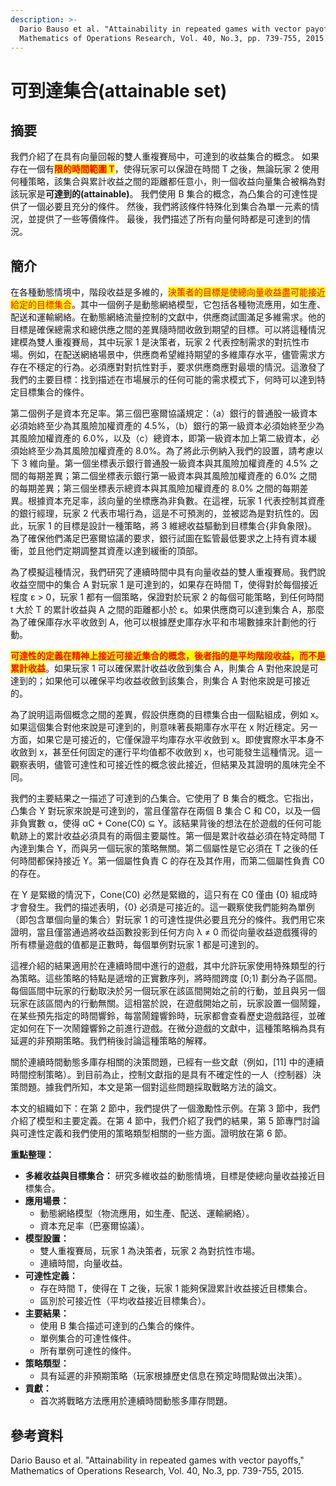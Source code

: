 ```yaml
---
description: >-
  Dario Bauso et al. "Attainability in repeated games with vector payoffs,"
  Mathematics of Operations Research, Vol. 40, No.3, pp. 739-755, 2015.
---
```


# 可到達集合(attainable set)

## 摘要

我們介紹了在具有向量回報的雙人重複賽局中，可達到的收益集合的概念。 如果存在一個有<mark style="color:red;">**限的時間範圍 T**</mark>，使得玩家可以保證在時間 T 之後，無論玩家 2 使用何種策略，該集合與累計收益之間的距離都任意小，則一個收益向量集合被稱為對該玩家是**可達到的(attainable)**。 我們使用 B 集合的概念，為凸集合的可達性提供了一個必要且充分的條件。 然後，我們將該條件特殊化到集合為單一元素的情況，並提供了一些等價條件。 最後，我們描述了所有向量何時都是可達到的情況。

## 簡介

在各種動態情境中，階段收益是多維的，<mark style="color:red;">決策者的目標是使總向量收益盡可能接近給定的目標集合</mark>。其中一個例子是動態網絡模型，它包括各種物流應用，如生產、配送和運輸網絡。在動態網絡流量控制的文獻中，供應商試圖滿足多維需求。他的目標是確保總需求和總供應之間的差異隨時間收斂到期望的目標。可以將這種情況建模為雙人重複賽局，其中玩家 1 是決策者，玩家 2 代表控制需求的對抗性市場。例如，在配送網絡場景中，供應商希望維持期望的多維庫存水平，儘管需求方存在不穩定的行為。必須應對對抗性對手，要求供應商應對最壞的情況。這激發了我們的主要目標：找到描述在市場展示的任何可能的需求模式下，何時可以達到特定目標集合的條件。

第二個例子是資本充足率。第三個巴塞爾協議規定：（a）銀行的普通股一級資本必須始終至少為其風險加權資產的 4.5%，（b）銀行的第一級資本必須始終至少為其風險加權資產的 6.0%，以及（c）總資本，即第一級資本加上第二級資本，必須始終至少為其風險加權資產的 8.0%。為了將此示例納入我們的設置，請考慮以下 3 維向量。第一個坐標表示銀行普通股一級資本與其風險加權資產的 4.5% 之間的每期差異；第二個坐標表示銀行第一級資本與其風險加權資產的 6.0% 之間的每期差異；第三個坐標表示總資本與其風險加權資產的 8.0% 之間的每期差異。根據資本充足率，該向量的坐標應為非負數。在這裡，玩家 1 代表控制其資產的銀行經理，玩家 2 代表市場行為，這是不可預測的，並被認為是對抗性的。因此，玩家 1 的目標是設計一種策略，將 3 維總收益驅動到目標集合{非負象限}。為了確保他們滿足巴塞爾協議的要求，銀行試圖在監管最低要求之上持有資本緩衝，並且他們定期調整其資產以達到緩衝的頂部。

為了模擬這種情況，我們研究了連續時間中具有向量收益的雙人重複賽局。我們說收益空間中的集合 A 對玩家 1 是可達到的，如果存在時間 T，使得對於每個接近程度 ε > 0，玩家 1 都有一個策略，保證對於玩家 2 的每個可能策略，到任何時間 t 大於 T 的累計收益與 A 之間的距離都小於 ε。如果供應商可以達到集合 A，那麼為了確保庫存水平收斂到 A，他可以根據歷史庫存水平和市場數據來計劃他的行動。

<mark style="color:red;">**可達性的定義在精神上接近可接近集合的概念，後者指的是平均階段收益，而不是累計收益**</mark>。如果玩家 1 可以確保累計收益收斂到集合 A，則集合 A 對他來說是可達到的；如果他可以確保平均收益收斂到該集合，則集合 A 對他來說是可接近的。

為了說明這兩個概念之間的差異，假設供應商的目標集合由一個點組成，例如 x。如果這個集合對他來說是可達到的，則意味著長期庫存水平在 x 附近穩定。另一方面，如果它是可接近的，它僅保證平均庫存水平收斂到 x。即使實際水平本身不收斂到 x，甚至任何固定的運行平均值都不收斂到 x，也可能發生這種情況。這一觀察表明，儘管可達性和可接近性的概念彼此接近，但結果及其證明的風味完全不同。

我們的主要結果之一描述了可達到的凸集合。它使用了 B 集合的概念。它指出，凸集合 Y 對玩家來說是可達到的，當且僅當存在兩個 B 集合 C 和 C0，以及一個非負實數 α，使得 αC + Cone(C0) ⊆ Y。該結果背後的想法在於遊戲的任何可能軌跡上的累計收益必須具有的兩個主要屬性。第一個是累計收益必須在特定時間 T 內達到集合 Y，而與另一個玩家的策略無關。第二個屬性是它必須在 T 之後的任何時間都保持接近 Y。第一個屬性負責 C 的存在及其作用，而第二個屬性負責 C0 的存在。

在 Y 是緊緻的情況下，Cone(C0) 必然是緊緻的，這只有在 C0 僅由 {0} 組成時才會發生。我們的描述表明，{0} 必須是可接近的。這一觀察使我們能夠為單例（即包含單個向量的集合）對玩家 1 的可達性提供必要且充分的條件。我們用它來證明，當且僅當通過將收益函數投影到任何方向 λ ≠ 0 而從向量收益遊戲獲得的所有標量遊戲的值都是正數時，每個單例對玩家 1 都是可達到的。

這裡介紹的結果適用於在連續時間中進行的遊戲，其中允許玩家使用特殊類型的行為策略。這些策略的特點是遞增的正實數序列，將時間跨度 \[0;1) 劃分為子區間。每個區間中玩家的行動取決於另一個玩家在該區間開始之前的行動，並且與另一個玩家在該區間內的行動無關。這相當於說，在遊戲開始之前，玩家設置一個鬧鐘，在某些預先指定的時間響鈴，每當鬧鐘響鈴時，玩家都會查看歷史遊戲路徑，並確定如何在下一次鬧鐘響鈴之前進行遊戲。在微分遊戲的文獻中，這種策略稱為具有延遲的非預期策略。我們稍後討論這種策略的解釋。

關於連續時間動態多庫存相關的決策問題，已經有一些文獻（例如，\[11] 中的連續時間控制策略）。到目前為止，控制文獻指的是具有不確定性的一人（控制器）決策問題。據我們所知，本文是第一個對這些問題採取戰略方法的論文。

本文的組織如下：在第 2 節中，我們提供了一個激勵性示例。在第 3 節中，我們介紹了模型和主要定義。在第 4 節中，我們介紹了我們的結果，第 5 節專門討論與可達性定義和我們使用的策略類型相關的一些方面。證明放在第 6 節。

**重點整理：**

* **多維收益與目標集合：** 研究多維收益的動態情境，目標是使總向量收益接近目標集合。
* **應用場景：**
  * 動態網絡模型（物流應用，如生產、配送、運輸網絡）。
  * 資本充足率（巴塞爾協議）。
* **模型設置：**
  * 雙人重複賽局，玩家 1 為決策者，玩家 2 為對抗性市場。
  * 連續時間，向量收益。
* **可達性定義：**
  * 存在時間 T，使得在 T 之後，玩家 1 能夠保證累計收益接近目標集合。
  * 區別於可接近性（平均收益接近目標集合）。
* **主要結果：**
  * 使用 B 集合描述可達到的凸集合的條件。
  * 單例集合的可達性條件。
  * 所有單例可達性的條件。
* **策略類型：**
  * 具有延遲的非預期策略（玩家根據歷史信息在預定時間點做出決策）。
* **貢獻：**
  * 首次將戰略方法應用於連續時間動態多庫存問題。



## 參考資料

Dario Bauso et al. "Attainability in repeated games with vector payoffs," Mathematics of Operations Research, Vol. 40, No.3, pp. 739-755, 2015.

